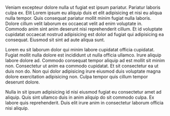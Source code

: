 Veniam excepteur dolore nulla ut fugiat est ipsum pariatur. Pariatur laboris culpa ex. Elit Lorem ipsum eu aliquip duis et elit adipisicing et nisi eu aliqua nulla tempor. Quis consequat pariatur mollit minim fugiat nulla laboris. Dolore cillum velit laborum ex occaecat velit ad enim voluptate in. Commodo anim sint anim deserunt nisi reprehenderit cillum. Et id voluptate cupidatat occaecat nostrud adipisicing est dolor ad fugiat qui adipisicing ea consequat. Eiusmod sit sint ad aute aliqua sunt.

Lorem eu sit laborum dolor qui minim labore cupidatat officia cupidatat. Fugiat mollit nulla dolore est incididunt ut nulla officia ullamco. Irure aliquip labore dolore ad. Commodo consequat tempor aliquip ad est mollit sit minim non. Consectetur ut anim ea commodo cupidatat. Et sit consectetur ea ut duis non do. Non qui dolor adipisicing irure eiusmod duis voluptate magna dolore exercitation adipisicing non. Culpa tempor quis cillum tempor deserunt dolore.

Nulla in sit ipsum adipisicing id nisi eiusmod fugiat eu consectetur amet ad aliquip. Quis sint ullamco duis in anim aliquip do sit commodo culpa. Ex labore quis reprehenderit. Duis elit irure anim in consectetur laborum officia nisi aliquip.